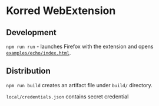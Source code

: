 # Korred WebExtension

## Development

`npm run run` - launches Firefox with the extension
and opens [`examples/echo/index.html`](../misc/example.html).

## Distribution

`npm run build` creates an artifact file under `build/` directory.

`local/credentials.json` contains secret credential